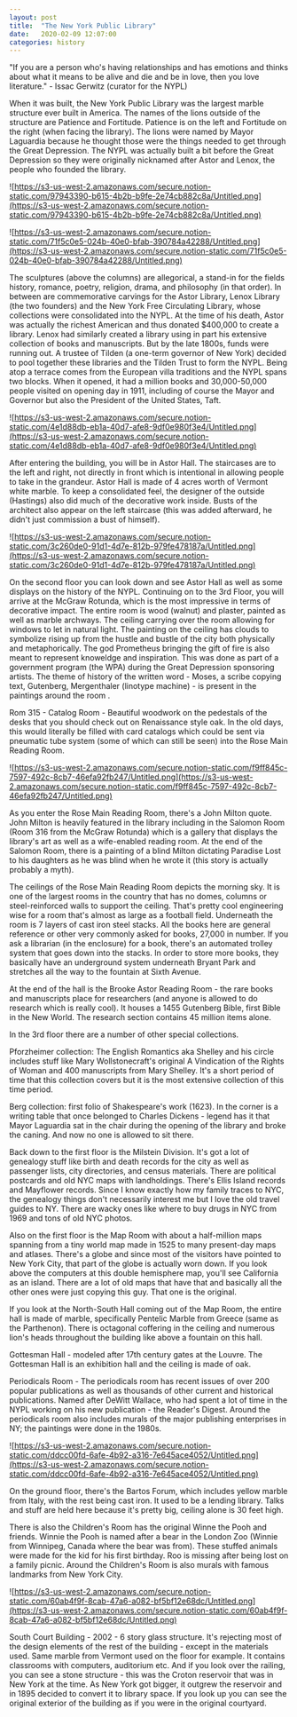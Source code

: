 ```yaml
---
layout: post
title:  "The New York Public Library"
date:   2020-02-09 12:07:00
categories: history
---
```


"If you are a person who's having relationships and has emotions and thinks about what it means to be alive and die and be in love, then you love literature." - Issac Gerwitz (curator for the NYPL)

When it was built, the New York Public Library was the largest marble structure ever built in America. The names of the lions outside of the structure are Patience and Fortitude. Patience is on the left and Fortitude on the right (when facing the library). The lions were named by Mayor Laguardia because he thought those were the things needed to get through the Great Depression. The NYPL was actually built a bit before the Great Depression so they were originally nicknamed after Astor and Lenox, the people who founded the library.

![https://s3-us-west-2.amazonaws.com/secure.notion-static.com/97943390-b615-4b2b-b9fe-2e74cb882c8a/Untitled.png](https://s3-us-west-2.amazonaws.com/secure.notion-static.com/97943390-b615-4b2b-b9fe-2e74cb882c8a/Untitled.png)

![https://s3-us-west-2.amazonaws.com/secure.notion-static.com/71f5c0e5-024b-40e0-bfab-390784a42288/Untitled.png](https://s3-us-west-2.amazonaws.com/secure.notion-static.com/71f5c0e5-024b-40e0-bfab-390784a42288/Untitled.png)

The sculptures (above the columns) are allegorical, a stand-in for the fields history, romance, poetry, religion, drama, and philosophy (in that order). In between are commemorative carvings for the Astor Library, Lenox Library (the two founders) and the New York Free Circulating Library, whose collections were consolidated into the NYPL. At the time of his death, Astor was actually the richest American and thus donated $400,000 to create a library. Lenox had similarly created a library using in part his extensive collection of books and manuscripts. But by the late 1800s, funds were running out. A trustee of Tilden (a one-term governor of New York) decided to pool together these libraries  and the Tilden Trust to form the NYPL. Being atop a terrace comes from the European villa traditions and the NYPL spans two blocks. When it opened, it had a million books and 30,000-50,000 people visited on opening day in 1911, including of course the Mayor and Governor but also the President of the United States, Taft. 

![https://s3-us-west-2.amazonaws.com/secure.notion-static.com/4e1d88db-eb1a-40d7-afe8-9df0e980f3e4/Untitled.png](https://s3-us-west-2.amazonaws.com/secure.notion-static.com/4e1d88db-eb1a-40d7-afe8-9df0e980f3e4/Untitled.png)

After entering the building, you will be in Astor Hall. The staircases are to the left and right, not directly in front which is intentional in allowing people to take in the grandeur. Astor Hall is made of 4 acres worth of Vermont white marble. To keep a consolidated feel, the designer of the outside (Hastings) also did much of the decorative work inside. Busts of the architect also appear on the left staircase (this was added afterward, he didn't just commission a bust of himself). 

![https://s3-us-west-2.amazonaws.com/secure.notion-static.com/3c260de0-91d1-4d7e-812b-979fe478187a/Untitled.png](https://s3-us-west-2.amazonaws.com/secure.notion-static.com/3c260de0-91d1-4d7e-812b-979fe478187a/Untitled.png)

On the second floor you can look down and see Astor Hall as well as some displays on the history of the NYPL. Continuing on to the 3rd Floor, you will arrive at the McGraw Rotunda, which is the most impressive in terms of decorative impact. The entire room is wood (walnut) and plaster, painted as well as marble archways. The ceiling carrying over the room allowing for windows to let in natural light. The painting on the ceiling has clouds to symbolize rising up from the hustle and bustle of the city both physically and metaphorically. The god Prometheus bringing the gift of fire is also meant to represent knoweldge and inspiration. This was done as part of a government program (the WPA) during the Great Depression sponsoring artists. The theme of history of the written word - Moses, a scribe copying text, Gutenberg, Mergenthaler (linotype machine) - is present in the paintings around the room .

Rom 315 - Catalog Room - Beautiful woodwork on the pedestals of the desks that you should check out on Renaissance style oak. In the old days, this would literally be filled with card catalogs which could be sent via pneumatic tube system (some of which can still be seen) into the Rose Main Reading Room. 

![https://s3-us-west-2.amazonaws.com/secure.notion-static.com/f9ff845c-7597-492c-8cb7-46efa92fb247/Untitled.png](https://s3-us-west-2.amazonaws.com/secure.notion-static.com/f9ff845c-7597-492c-8cb7-46efa92fb247/Untitled.png)

As you enter the Rose Main Reading Room, there's a John Milton quote. John Milton is heavily featured in the library including in the Salomon Room (Room 316 from the McGraw Rotunda) which is a gallery that displays the library's art as well as a wife-enabled reading room. At the end of the Salomon Room, there is a painting of a blind Milton dictating Paradise Lost to his daughters as he was blind when he wrote it (this story is actually probably a myth).

The ceilings of the Rose Main Reading Room depicts the morning sky. It is one of the largest rooms in the country that has no domes, columns or steel-reinforced walls to support the ceiling. That's pretty cool engineering wise for a room that's almost as large as a football field. Underneath the room is 7 layers of cast iron steel stacks. All the books here are general reference or other very commonly asked for books, 27,000 in number. If you ask a librarian (in the enclosure) for a book, there's an automated trolley system that goes down into the stacks. In order to store more books, they basically have an underground system underneath Bryant Park and stretches all the way to the fountain at Sixth Avenue.  

At the end of the hall is the Brooke Astor Reading Room - the rare books and manuscripts place for researchers (and anyone is allowed to do research which is really cool). It houses a 1455 Gutenberg Bible, first Bible in the New World. The research section contains 45 million items alone. 

In the 3rd floor there are a number of other special collections. 

Pforzheimer collection: The English Romantics aka Shelley and his circle includes stuff like Mary Wollstonecraft's original A Vindication of the Rights of Woman and 400 manuscripts from Mary Shelley. It's a short period of time that this collection covers but it is the most extensive collection of this time period.

Berg collection: first folio of Shakespeare's work (1623). In the corner is a writing table that once belonged to Charles Dickens - legend has it that Mayor Laguardia sat in the chair during the opening of the library and broke the caning. And now no one is allowed to sit there.

Back down to the first floor is the Milstein Division. It's got a lot of genealogy stuff like birth and death records for the city as well as passenger lists, city directories, and census materials. There are political postcards and old NYC maps with landholdings. There's Ellis Island records and Mayflower records. Since I know exactly how my family traces to NYC, the genealogy things don't necessarily interest me but I love the old travel guides to NY. There are wacky ones like where to buy drugs in NYC from 1969 and tons of old NYC photos.

Also on the first floor is the Map Room with about a half-million maps spanning from a tiny world map made in 1525 to many present-day maps and atlases. There's a globe and since most of the visitors have pointed to New York City, that part of the globe is actually worn down. If you look above the computers at this double hemisphere map, you'll see California as an island. There are a lot of old maps that have that and basically all the other ones were just copying this guy. That one is the original. 

If you look at the North-South Hall coming out of the Map Room, the entire hall is made of marble, specifically Pentelic Marble from Greece (same as the Parthenon). There is octagonal coffering in the ceiling and numerous lion's heads throughout the building like above a fountain on this hall. 

Gottesman Hall - modeled after 17th century gates at the Louvre. The Gottesman Hall is an exhibition hall and the ceiling is made of oak.

Periodicals Room - The periodicals room has recent issues of over 200 popular publications as well as thousands of other current and historical publications. Named after DeWitt Wallace, who had spent a lot of time in the NYPL working on his new publication - the Reader's Digest. Around the periodicals room also includes murals of the major publishing enterprises in NY; the paintings were done in the 1980s. 

![https://s3-us-west-2.amazonaws.com/secure.notion-static.com/ddcc00fd-6afe-4b92-a316-7e645ace4052/Untitled.png](https://s3-us-west-2.amazonaws.com/secure.notion-static.com/ddcc00fd-6afe-4b92-a316-7e645ace4052/Untitled.png)

On the ground floor, there's the Bartos Forum, which includes yellow marble from Italy, with the rest being cast iron. It used to be a lending library. Talks and stuff are held here because it's pretty big, ceiling alone is 30 feet high. 

There is also the Children's Room has the original Winne the Pooh and friends. Winnie the Pooh is named after a bear in the London Zoo (Winnie from Winnipeg, Canada where the bear was from). These stuffed animals were made for the kid for his first birthday. Roo is missing after being lost on a family picnic. Around the Children's Room is also murals with famous landmarks from New York City. 

![https://s3-us-west-2.amazonaws.com/secure.notion-static.com/60ab4f9f-8cab-47a6-a082-bf5bf12e68dc/Untitled.png](https://s3-us-west-2.amazonaws.com/secure.notion-static.com/60ab4f9f-8cab-47a6-a082-bf5bf12e68dc/Untitled.png)

South Court Building - 2002 - 6 story glass structure. It's rejecting most of the design elements of the rest of the building - except in the materials used. Same marble from Vermont used on the floor for example. It contains classrooms with computers, auditorium etc. And if you look over the railing, you can see a stone structure - this was the Croton reservoir that was in New York at the time. As New York got bigger, it outgrew the reservoir and in 1895 decided to convert it to library space. If you look up you can see the original exterior of the building as if you were in the original courtyard.